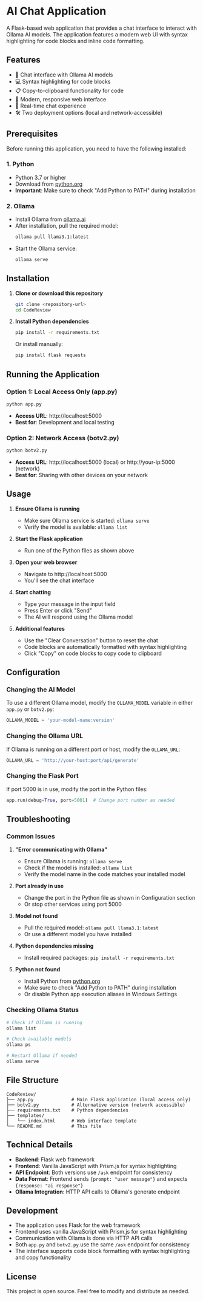 # AI Chat Application

A Flask-based web application that provides a chat interface to interact with Ollama AI models. The application features a modern web UI with syntax highlighting for code blocks and inline code formatting.

## Features

- 🤖 Chat interface with Ollama AI models
- 💻 Syntax highlighting for code blocks
- 📋 Copy-to-clipboard functionality for code
- 🎨 Modern, responsive web interface
- 🔄 Real-time chat experience
- 🛠️ Two deployment options (local and network-accessible)

## Prerequisites

Before running this application, you need to have the following installed:

### 1. Python
- Python 3.7 or higher
- Download from [python.org](https://www.python.org/downloads/)
- **Important**: Make sure to check "Add Python to PATH" during installation

### 2. Ollama
- Install Ollama from [ollama.ai](https://ollama.ai/)
- After installation, pull the required model:
  ```bash
  ollama pull llama3.1:latest
  ```
- Start the Ollama service:
  ```bash
  ollama serve
  ```

## Installation

1. **Clone or download this repository**
   ```bash
   git clone <repository-url>
   cd CodeReview
   ```

2. **Install Python dependencies**
   ```bash
   pip install -r requirements.txt
   ```

   Or install manually:
   ```bash
   pip install flask requests
   ```

## Running the Application

### Option 1: Local Access Only (app.py)
```bash
python app.py
```
- **Access URL**: http://localhost:5000
- **Best for**: Development and local testing

### Option 2: Network Access (botv2.py)
```bash
python botv2.py
```
- **Access URL**: http://localhost:5000 (local) or http://your-ip:5000 (network)
- **Best for**: Sharing with other devices on your network

## Usage

1. **Ensure Ollama is running**
   - Make sure Ollama service is started: `ollama serve`
   - Verify the model is available: `ollama list`

2. **Start the Flask application**
   - Run one of the Python files as shown above

3. **Open your web browser**
   - Navigate to http://localhost:5000
   - You'll see the chat interface

4. **Start chatting**
   - Type your message in the input field
   - Press Enter or click "Send"
   - The AI will respond using the Ollama model

5. **Additional features**
   - Use the "Clear Conversation" button to reset the chat
   - Code blocks are automatically formatted with syntax highlighting
   - Click "Copy" on code blocks to copy code to clipboard

## Configuration

### Changing the AI Model
To use a different Ollama model, modify the `OLLAMA_MODEL` variable in either `app.py` or `botv2.py`:

```python
OLLAMA_MODEL = 'your-model-name:version'
```

### Changing the Ollama URL
If Ollama is running on a different port or host, modify the `OLLAMA_URL`:

```python
OLLAMA_URL = 'http://your-host:port/api/generate'
```

### Changing the Flask Port
If port 5000 is in use, modify the port in the Python files:

```python
app.run(debug=True, port=5001)  # Change port number as needed
```

## Troubleshooting

### Common Issues

1. **"Error communicating with Ollama"**
   - Ensure Ollama is running: `ollama serve`
   - Check if the model is installed: `ollama list`
   - Verify the model name in the code matches your installed model

2. **Port already in use**
   - Change the port in the Python file as shown in Configuration section
   - Or stop other services using port 5000

3. **Model not found**
   - Pull the required model: `ollama pull llama3.1:latest`
   - Or use a different model you have installed

4. **Python dependencies missing**
   - Install required packages: `pip install -r requirements.txt`

5. **Python not found**
   - Install Python from [python.org](https://www.python.org/downloads/)
   - Make sure to check "Add Python to PATH" during installation
   - Or disable Python app execution aliases in Windows Settings

### Checking Ollama Status
```bash
# Check if Ollama is running
ollama list

# Check available models
ollama ps

# Restart Ollama if needed
ollama serve
```

## File Structure

```
CodeReview/
├── app.py              # Main Flask application (local access only)
├── botv2.py            # Alternative version (network accessible)
├── requirements.txt    # Python dependencies
├── templates/
│   └── index.html      # Web interface template
└── README.md           # This file
```

## Technical Details

- **Backend**: Flask web framework
- **Frontend**: Vanilla JavaScript with Prism.js for syntax highlighting
- **API Endpoint**: Both versions use `/ask` endpoint for consistency
- **Data Format**: Frontend sends `{prompt: "user message"}` and expects `{response: "ai response"}`
- **Ollama Integration**: HTTP API calls to Ollama's generate endpoint

## Development

- The application uses Flask for the web framework
- Frontend uses vanilla JavaScript with Prism.js for syntax highlighting
- Communication with Ollama is done via HTTP API calls
- Both `app.py` and `botv2.py` use the same `/ask` endpoint for consistency
- The interface supports code block formatting with syntax highlighting and copy functionality

## License

This project is open source. Feel free to modify and distribute as needed. 